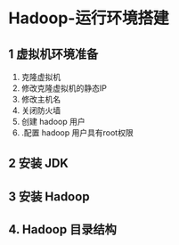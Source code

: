 # Hadoop-运行环境搭建

## 1 虚拟机环境准备

1.  克隆虚拟机
2. 修改克隆虚拟机的静态IP
3. 修改主机名
4. 关闭防火墙
5. 创建 hadoop 用户
6. .配置 hadoop 用户具有root权限

## 2 安装 JDK

## 3 安装 Hadoop

## 4. Hadoop 目录结构

